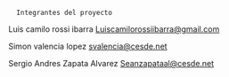       Integrantes del proyecto 




Luis camilo rossi ibarra 
Luiscamilorossiibarra@gmail.com

Simon valencia lopez
svalencia@cesde.net

Sergio Andres Zapata Alvarez 
Seanzapataal@cesde.net
